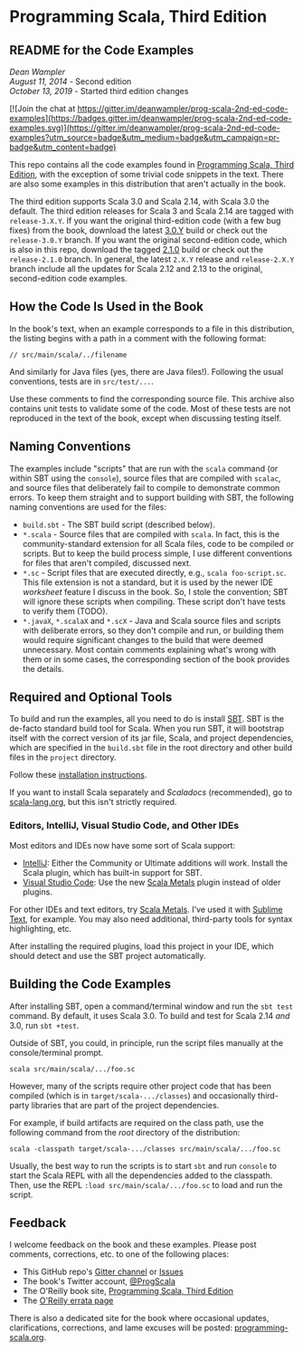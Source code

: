 # Programming Scala, Third Edition

## README for the Code Examples

*Dean Wampler*<br/>
*August 11, 2014* - Second edition<br/> 
*October 13, 2019* - Started third edition changes<br/>

[![Join the chat at https://gitter.im/deanwampler/prog-scala-2nd-ed-code-examples](https://badges.gitter.im/deanwampler/prog-scala-2nd-ed-code-examples.svg)](https://gitter.im/deanwampler/prog-scala-2nd-ed-code-examples?utm_source=badge&utm_medium=badge&utm_campaign=pr-badge&utm_content=badge)

This repo contains all the code examples found in [Programming Scala, Third Edition](http://shop.oreilly.com/product/todo), with the exception of some trivial code snippets in the text. There are also some examples in this distribution that aren't actually in the book. 

The third edition supports Scala 3.0 and Scala 2.14, with Scala 3.0 the default. The third edition releases for Scala 3 and Scala 2.14 are tagged with `release-3.X.Y`. If you want the original third-edition code (with a few bug fixes) from the book, download the latest [3.0.Y](https://github.com/deanwampler/programming-scala-book-code-examples/releases/) build or check out the `release-3.0.Y` branch. If you want the original second-edition code, which is also in this repo, download the tagged [2.1.0](https://github.com/deanwampler/programming-scala-book-code-examples/releases/tag/2.1.0) build or check out the `release-2.1.0` branch. In general, the latest `2.X.Y` release and `release-2.X.Y` branch include all the updates for Scala 2.12 and 2.13 to the original, second-edition code examples.

## How the Code Is Used in the Book

In the book's text, when an example corresponds to a file in this distribution, the listing begins with a path in a comment with the following format:

```
// src/main/scala/../filename
```

And similarly for Java files (yes, there are Java files!). Following the usual conventions, tests are in `src/test/...`.

Use these comments to find the corresponding source file. This archive also contains unit tests to validate some of the code. Most of these tests are not reproduced in the text of the book, except when discussing testing itself.

## Naming Conventions

The examples include "scripts" that are run with the `scala` command (or within SBT using the `console`), source files that are compiled with `scalac`, and source files that deliberately fail to compile to demonstrate common errors. To keep them straight and to support building with SBT, the following naming conventions are used for the files:

- `build.sbt` - The SBT build script (described below).
- `*.scala` - Source files that are compiled with `scala`. In fact, this is the community-standard extension for all Scala files, code to be compiled or scripts. But to keep the build process simple, I use different conventions for files that aren't compiled, discussed next.
- `*.sc` - Script files that are executed directly, e.g., `scala foo-script.sc`. This file extension is not a standard, but it is used by the newer IDE *worksheet* feature I discuss in the book. So, I stole the convention; SBT will ignore these scripts when compiling. These script don't have tests to verify them (TODO).
- `*.javaX`, `*.scalaX` and `*.scX` - Java and Scala source files and scripts with deliberate errors, so they don't compile and run, or building them would require significant changes to the build that were deemed unnecessary. Most contain comments explaining what's wrong with them or in some cases, the corresponding section of the book provides the details.

## Required and Optional Tools

To build and run the examples, all you need to do is install [SBT](http://www.scala-sbt.org/release/docs/Getting-Started/Setup.html). SBT is the de-facto standard build tool for Scala. When you run SBT, it will bootstrap itself with the correct version of its jar file, Scala, and project dependencies, which are specified in the `build.sbt` file in the root directory and other build files in the `project` directory.

Follow these [installation instructions](http://www.scala-sbt.org/release/docs/Getting-Started/Setup.html).

If you want to install Scala separately and *Scaladocs* (recommended), go to [scala-lang.org](http://scala-lang.org), but this isn't strictly required.

### Editors, IntelliJ, Visual Studio Code, and Other IDEs

Most editors and IDEs now have some sort of Scala support:

* [IntelliJ](https://www.jetbrains.com/idea/): Either the Community or Ultimate additions will work. Install the Scala plugin, which has built-in support for SBT.
* [Visual Studio Code](https://code.visualstudio.com/): Use the new [Scala Metals](https://scalameta.org/metals/) plugin instead of older plugins.

For other IDEs and text editors, try [Scala Metals](https://scalameta.org/metals/). I've used it with [Sublime Text](https://www.sublimetext.com/), for example. You may also need additional, third-party tools for syntax highlighting, etc.

After installing the required plugins, load this project in your IDE, which should detect and use the SBT project automatically.

## Building the Code Examples

After installing SBT, open a command/terminal window and run the `sbt test` command. By default, it uses Scala 3.0. To build and test for Scala 2.14 _and_ 3.0, run `sbt +test`.

Outside of SBT, you could, in principle, run the script files manually at the console/terminal prompt.

    scala src/main/scala/.../foo.sc

However, many of the scripts require other project code that has been compiled (which is in `target/scala-.../classes`) and occasionally third-party libraries that are part of the project dependencies.

For example, if build artifacts are required on the class path, use the following command from the *root* directory of the distribution:

    scala -classpath target/scala-.../classes src/main/scala/.../foo.sc

Usually, the best way to run the scripts is to start `sbt` and run `console` to start the Scala REPL with all the dependencies added to the classpath. Then, use the REPL `:load src/main/scala/.../foo.sc` to load and run the script.

## Feedback

I welcome feedback on the book and these examples. Please post comments, corrections, etc. to one of the following places:

* This GitHub repo's [Gitter channel](https://gitter.im/deanwampler/prog-scala-2nd-ed-code-examples) or [Issues](https://github.com/deanwampler/prog-scala-2nd-ed-code-examples/issues)
* The book's Twitter account, [@ProgScala](https://twitter.com/ProgScala)
* The O'Reilly book site, [Programming Scala, Third Edition](http://shop.oreilly.com/product/todo)
* The [O'Reilly errata page](http://oreilly.com/catalog/errata.csp?isbn=todo)

There is also a dedicated site for the book where occasional updates, clarifications, corrections, and lame excuses will be posted: [programming-scala.org](http://programming-scala.org).
